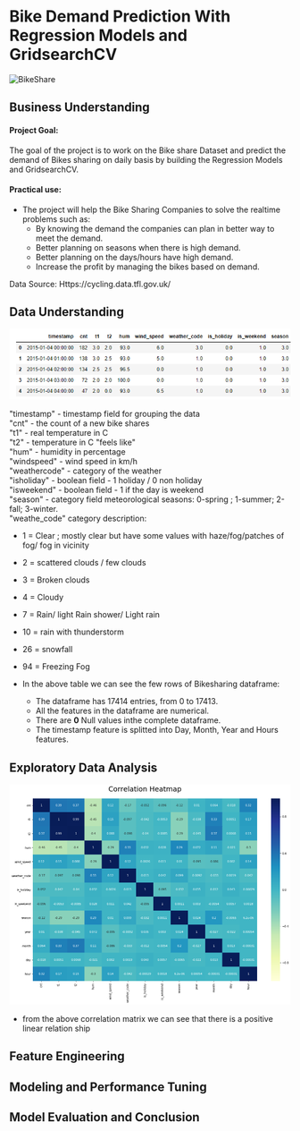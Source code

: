 # Bike Demand Prediction With Regression Models and GridsearchCV

![BikeShare](https://github.com/PurushothamVadde/Bike_Demand_Prediction/blob/main/Images/image1.jpg)

## Business Understanding
#### Project Goal:
The goal of the project is to work on the Bike share Dataset and predict the demand of Bikes sharing on daily basis by building the Regression Models and GridsearchCV.
#### Practical use:
* The project will help the Bike Sharing Companies to solve the realtime problems such as:
    * By knowing the demand the companies can plan in better way to meet the demand.
    * Better planning on seasons when there is high demand.
    * Better planning on the days/hours have high demand.
    * Increase the profit by managing the bikes based on demand.
  
 Data Source: Https://cycling.data.tfl.gov.uk/
## Data Understanding
![DataFrame](https://github.com/PurushothamVadde/Bike-Demand-Prediction-With-Regression-Models-and-GridsearchCV/blob/main/Images/Dataframe.png)

"timestamp" - timestamp field for grouping the data\
"cnt" - the count of a new bike shares\
"t1" - real temperature in C\
"t2" - temperature in C "feels like"\
"hum" - humidity in percentage\
"windspeed" - wind speed in km/h\
"weathercode" - category of the weather\
"isholiday" - boolean field - 1 holiday / 0 non holiday\
"isweekend" - boolean field - 1 if the day is weekend\
"season" - category field meteorological seasons: 0-spring ; 1-summer; 2-fall; 3-winter.\
"weathe_code" category description:
   * 1 = Clear ; mostly clear but have some values with haze/fog/patches of fog/ fog in vicinity
   * 2 = scattered clouds / few clouds 
   * 3 = Broken clouds
   * 4 = Cloudy 
   * 7 = Rain/ light Rain shower/ Light rain
   * 10 = rain with thunderstorm
   * 26 = snowfall 
   * 94 = Freezing Fog
   
   
* In the above table we can see the few rows of Bikesharing dataframe:
   * The dataframe has 17414 entries, from 0 to 17413.
   * All the features in the dataframe are numerical.
   * There are **0** Null values inthe complete dataframe.
   * The timestamp feature is splitted into Day, Month, Year and Hours features.

## Exploratory Data Analysis
![DataFrame](https://github.com/PurushothamVadde/Bike-Demand-Prediction-With-Regression-Models-and-GridsearchCV/blob/main/Images/Correlation_Matrix.png)
* from the above correlation matrix we can see that there is a positive linear relation ship

## Feature Engineering

## Modeling and Performance Tuning

## Model Evaluation and Conclusion

